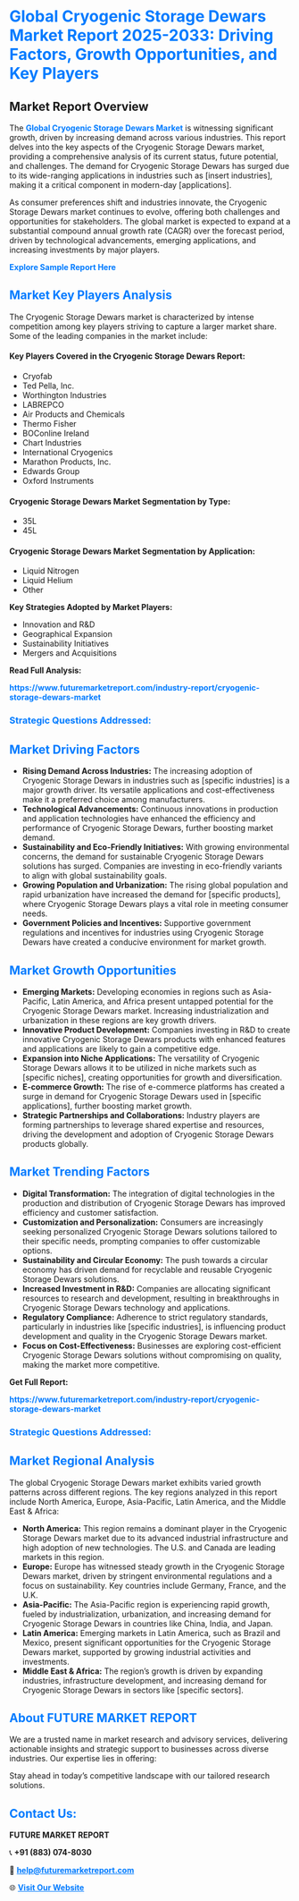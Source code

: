 <h1 style="color: #007BFF;">Global Cryogenic Storage Dewars Market Report 2025-2033: Driving Factors, Growth Opportunities, and Key Players</h1>

<section id="overview">
<h2>Market Report Overview</h2>
<p>The <a href="https://www.futuremarketreport.com/industry-report/cryogenic-storage-dewars-market" style="color: #007BFF; text-decoration: none;"><strong>Global Cryogenic Storage Dewars Market</strong></a> is witnessing significant growth, driven by increasing demand across various industries. This report delves into the key aspects of the Cryogenic Storage Dewars market, providing a comprehensive analysis of its current status, future potential, and challenges. The demand for Cryogenic Storage Dewars has surged due to its wide-ranging applications in industries such as [insert industries], making it a critical component in modern-day [applications].</p>
<p>As consumer preferences shift and industries innovate, the Cryogenic Storage Dewars market continues to evolve, offering both challenges and opportunities for stakeholders. The global market is expected to expand at a substantial compound annual growth rate (CAGR) over the forecast period, driven by technological advancements, emerging applications, and increasing investments by major players.</p>
</section>

<section id="overview">
<p><a href="https://www.futuremarketreport.com/request-sample/reportId=115137" style="color: #007BFF; text-decoration: none;"><strong>Explore Sample Report Here</strong></a></p>
</section>

<section id="key-players">
<h2 style="color: #007BFF;">Market Key Players Analysis</h2>
<p>The Cryogenic Storage Dewars market is characterized by intense competition among key players striving to capture a larger market share. Some of the leading companies in the market include:</p>
<h4>Key Players Covered in the Cryogenic Storage Dewars Report:</h4>
<ul><li>Cryofab</li><li>Ted Pella, Inc.</li><li>Worthington Industries</li><li>LABREPCO</li><li>Air Products and Chemicals</li><li>Thermo Fisher</li><li>BOConline Ireland</li><li>Chart Industries</li><li>International Cryogenics</li><li>Marathon Products, Inc.</li><li>Edwards Group</li><li>Oxford Instruments</li></ul>
<h4>Cryogenic Storage Dewars Market Segmentation by Type:</h4>
<ul><li>35L</li><li>45L</li></ul>

<h4>Cryogenic Storage Dewars Market Segmentation by Application:</h4>
<ul><li>Liquid Nitrogen</li><li>Liquid Helium</li><li>Other</li></ul>
<p><strong>Key Strategies Adopted by Market Players:</strong></p>
<ul>
<li>Innovation and R&D</li>
<li>Geographical Expansion</li>
<li>Sustainability Initiatives</li>
<li>Mergers and Acquisitions</li>
</ul>
</section>

<section>
<p><strong>Read Full Analysis: </strong></p><a href="https://www.futuremarketreport.com/industry-report/cryogenic-storage-dewars-market" style="color: #007BFF; text-decoration: none;"><strong>https://www.futuremarketreport.com/industry-report/cryogenic-storage-dewars-market</strong></a>
<h3 style="color: #007BFF;">Strategic Questions Addressed:</h3>
</section>

<section id="driving-factors">
<h2 style="color: #007BFF;">Market Driving Factors</h2>
<ul>
<li><strong>Rising Demand Across Industries:</strong> The increasing adoption of Cryogenic Storage Dewars in industries such as [specific industries] is a major growth driver. Its versatile applications and cost-effectiveness make it a preferred choice among manufacturers.</li>
<li><strong>Technological Advancements:</strong> Continuous innovations in production and application technologies have enhanced the efficiency and performance of Cryogenic Storage Dewars, further boosting market demand.</li>
<li><strong>Sustainability and Eco-Friendly Initiatives:</strong> With growing environmental concerns, the demand for sustainable Cryogenic Storage Dewars solutions has surged. Companies are investing in eco-friendly variants to align with global sustainability goals.</li>
<li><strong>Growing Population and Urbanization:</strong> The rising global population and rapid urbanization have increased the demand for [specific products], where Cryogenic Storage Dewars plays a vital role in meeting consumer needs.</li>
<li><strong>Government Policies and Incentives:</strong> Supportive government regulations and incentives for industries using Cryogenic Storage Dewars have created a conducive environment for market growth.</li>
</ul>
</section>

<section id="growth-opportunities">
<h2 style="color: #007BFF;">Market Growth Opportunities</h2>
<ul>
<li><strong>Emerging Markets:</strong> Developing economies in regions such as Asia-Pacific, Latin America, and Africa present untapped potential for the Cryogenic Storage Dewars market. Increasing industrialization and urbanization in these regions are key growth drivers.</li>
<li><strong>Innovative Product Development:</strong> Companies investing in R&D to create innovative Cryogenic Storage Dewars products with enhanced features and applications are likely to gain a competitive edge.</li>
<li><strong>Expansion into Niche Applications:</strong> The versatility of Cryogenic Storage Dewars allows it to be utilized in niche markets such as [specific niches], creating opportunities for growth and diversification.</li>
<li><strong>E-commerce Growth:</strong> The rise of e-commerce platforms has created a surge in demand for Cryogenic Storage Dewars used in [specific applications], further boosting market growth.</li>
<li><strong>Strategic Partnerships and Collaborations:</strong> Industry players are forming partnerships to leverage shared expertise and resources, driving the development and adoption of Cryogenic Storage Dewars products globally.</li>
</ul>
</section>

<section id="trending-factors">
<h2 style="color: #007BFF;">Market Trending Factors</h2>
<ul>
<li><strong>Digital Transformation:</strong> The integration of digital technologies in the production and distribution of Cryogenic Storage Dewars has improved efficiency and customer satisfaction.</li>
<li><strong>Customization and Personalization:</strong> Consumers are increasingly seeking personalized Cryogenic Storage Dewars solutions tailored to their specific needs, prompting companies to offer customizable options.</li>
<li><strong>Sustainability and Circular Economy:</strong> The push towards a circular economy has driven demand for recyclable and reusable Cryogenic Storage Dewars solutions.</li>
<li><strong>Increased Investment in R&D:</strong> Companies are allocating significant resources to research and development, resulting in breakthroughs in Cryogenic Storage Dewars technology and applications.</li>
<li><strong>Regulatory Compliance:</strong> Adherence to strict regulatory standards, particularly in industries like [specific industries], is influencing product development and quality in the Cryogenic Storage Dewars market.</li>
<li><strong>Focus on Cost-Effectiveness:</strong> Businesses are exploring cost-efficient Cryogenic Storage Dewars solutions without compromising on quality, making the market more competitive.</li>
</ul>
</section>

<section>
<p><strong>Get Full Report: </strong></p><a href="https://www.futuremarketreport.com/industry-report/cryogenic-storage-dewars-market" style="color: #007BFF; text-decoration: none;"><strong>https://www.futuremarketreport.com/industry-report/cryogenic-storage-dewars-market</strong></a>
<h3 style="color: #007BFF;">Strategic Questions Addressed:</h3>
</section>


<section id="regional-analysis">
<h2 style="color: #007BFF;">Market Regional Analysis</h2>
<p>The global Cryogenic Storage Dewars market exhibits varied growth patterns across different regions. The key regions analyzed in this report include North America, Europe, Asia-Pacific, Latin America, and the Middle East & Africa:</p>
<ul>
<li><strong>North America:</strong> This region remains a dominant player in the Cryogenic Storage Dewars market due to its advanced industrial infrastructure and high adoption of new technologies. The U.S. and Canada are leading markets in this region.</li>
<li><strong>Europe:</strong> Europe has witnessed steady growth in the Cryogenic Storage Dewars market, driven by stringent environmental regulations and a focus on sustainability. Key countries include Germany, France, and the U.K.</li>
<li><strong>Asia-Pacific:</strong> The Asia-Pacific region is experiencing rapid growth, fueled by industrialization, urbanization, and increasing demand for Cryogenic Storage Dewars in countries like China, India, and Japan.</li>
<li><strong>Latin America:</strong> Emerging markets in Latin America, such as Brazil and Mexico, present significant opportunities for the Cryogenic Storage Dewars market, supported by growing industrial activities and investments.</li>
<li><strong>Middle East & Africa:</strong> The region’s growth is driven by expanding industries, infrastructure development, and increasing demand for Cryogenic Storage Dewars in sectors like [specific sectors].</li>
</ul>
</section>

<footer>
<h2 style="color: #007BFF;">About FUTURE MARKET REPORT</h2>
<p>We are a trusted name in market research and advisory services, delivering actionable insights and strategic support to businesses across diverse industries. Our expertise lies in offering:</p>

<p>Stay ahead in today’s competitive landscape with our tailored research solutions.</p>

<h2 style="color: #007BFF;">Contact Us:</h2>
<p><strong>FUTURE MARKET REPORT</strong></p>
<p>📞 <strong>+91 (883) 074-8030</strong></p>
<p>📧 <strong><a href="mailto:help@futuremarketreport.com" style="color: #007BFF;">help@futuremarketreport.com</a></strong></p>
<p>🌐 <strong><a href="https://www.futuremarketreport.com/" style="color: #007BFF;">Visit Our Website</a></strong></p>
</footer>